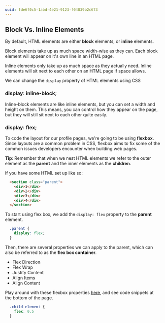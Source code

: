 ```yaml
---
uuid: fde6f0c5-1abd-4e21-9123-f04839b2c673
---
```



## Block Vs. Inline Elements

By default, HTML elements are either **block** elements, or **inline** elements.

Block elements take up as much space width-wise as they can. Each block element will
appear on it's own line in an HTML page.

Inline elements only take up as much space as they actually need. Inline elements will
sit next to each other on an HTML page if space allows.

We can change the `display` property of HTML elements using CSS


### display: inline-block;

Inline-block elements are like inline elements, but you can set a width and height on them.
This means, you can control how they appear on the page, but they will still sit next to each other quite easily.

### display: flex;

To code the layout for our profile pages, we're going to be using **flexbox**. Since layouts are a common
problem in CSS, flexbox aims to fix some of the common issues developers encounter when building web pages.

**Tip**: Remember that when we nest HTML elements we refer to the outer element as the **parent** and the inner elements
as the **children**.

If you have some HTML set up like so:

```HTML
  <section class="parent">
    <div>1</div>
    <div>2</div>
    <div>3</div>
    <div>4</div>
  </section>
```


To start using flex box, we add the `display: flex` property to the **parent** element.

```CSS  
  .parent {
    display: flex;
  }
```

Then, there are several properties we can apply to the parent, which can also be referred to as the **flex box container**.

- Flex Direction
- Flex Wrap
- Justify Content
- Align Items
- Align Content

Play around with these flexbox properties [here](http://learn-flexbox.surge.sh/), and see code snippets at the bottom of the page.


<!-- Add notes for the values we can apply to CHILDREN in flex box -->

```css
  .child-element {
    flex: 0.5
  }
```
